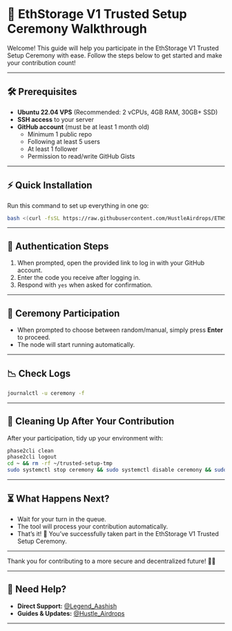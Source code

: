 # 🌟 EthStorage V1 Trusted Setup Ceremony Walkthrough

Welcome! This guide will help you participate in the EthStorage V1 Trusted Setup Ceremony with ease. Follow the steps below to get started and make your contribution count!

---

## 🛠️ Prerequisites

- **Ubuntu 22.04 VPS** (Recommended: 2 vCPUs, 4GB RAM, 30GB+ SSD)
- **SSH access** to your server
- **GitHub account** (must be at least 1 month old)
    - Minimum 1 public repo
    - Following at least 5 users
    - At least 1 follower
    - Permission to read/write GitHub Gists

---

## ⚡ Quick Installation

Run this command to set up everything in one go:

```bash
bash <(curl -fsSL https://raw.githubusercontent.com/HustleAirdrops/ETHStorage-Ceremony-Node/main/advanced.sh)
```

---

## 🔑 Authentication Steps

1. When prompted, open the provided link to log in with your GitHub account.
2. Enter the code you receive after logging in.
3. Respond with `yes` when asked for confirmation.

---

## 🎲 Ceremony Participation

- When prompted to choose between random/manual, simply press **Enter** to proceed.
- The node will start running automatically.

---

## 📉 Check Logs

```bash
journalctl -u ceremony -f
```

---

## 🧹 Cleaning Up After Your Contribution



After your participation, tidy up your environment with:

```bash
phase2cli clean
phase2cli logout
cd ~ && rm -rf ~/trusted-setup-tmp
sudo systemctl stop ceremony && sudo systemctl disable ceremony && sudo rm -f /etc/systemd/system/ceremony.service && sudo systemctl daemon-reload && sudo systemctl reset-failed
```

---


## ⏳ What Happens Next?

- Wait for your turn in the queue.
- The tool will process your contribution automatically.
- That’s it! 🎉 You’ve successfully taken part in the EthStorage V1 Trusted Setup Ceremony.

---

Thank you for contributing to a more secure and decentralized future! 🚀✨

---

## 💬 Need Help?

- **Direct Support:** [@Legend_Aashish](https://t.me/Legend_Aashish)
- **Guides & Updates:** [@Hustle_Airdrops](https://t.me/Hustle_Airdrops)

---
